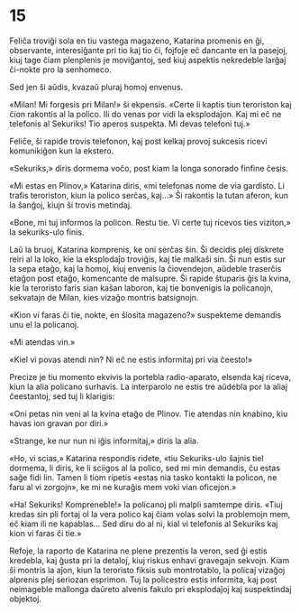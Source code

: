 # 15

Feliĉa troviĝi sola en tiu vastega magazeno, Katarina promenis en ĝi, observante, interesiĝante pri tio kaj tio ĉi, fojfoje eĉ dancante en la pasejoj, kiuj tage ĉiam plenplenis je moviĝantoj, sed kiuj aspektis nekredeble larĝaj ĉi-nokte pro la senhomeco.

Sed jen ŝi aŭdis, kvazaŭ pluraj homoj envenus.

«Milan! Mi forgesis pri Milan!» ŝi ekpensis. «Certe li kaptis tiun teroriston kaj ĉion rakontis al la polico. Ili do venas por vidi la eksplodaĵon. Kaj mi eĉ ne telefonis al Sekuriks! Tio aperos suspekta. Mi devas telefoni tuj.»

Feliĉe, ŝi rapide trovis telefonon, kaj post kelkaj provoj sukcesis ricevi komunikiĝon kun la ekstero.

«Sekuriks,» diris dormema voĉo, post kiam la longa sonorado finfine ĉesis.

«Mi estas en Plinov,» Katarina diris, «mi telefonas nome de via gardisto. Li trafis teroriston, kiun la polico serĉas, kaj...» Ŝi rakontis la tutan aferon, kun la ŝanĝoj, kiujn ŝi trovis metindaj.

«Bone, mi tuj informos la policon. Restu tie. Vi certe tuj ricevos ties viziton,» la sekuriks-ulo finis.

Laŭ la bruoj, Katarina komprenis, ke oni serĉas ŝin. Ŝi decidis plej diskrete reiri al la loko, kie la eksplodaĵo troviĝis, kaj tie malkaŝi sin. Ŝi nun estis sur la sepa etaĝo, kaj la homoj, kiuj envenis la ĉiovendejon, aŭdeble traserĉis etaĝon post etaĝo, komencante de malsupre. Ŝi rapide ŝtuparis ĝis la kvina, kie la teroristo faris sian kaŝan laboron, kaj tie bonvenigis la policanojn, sekvatajn de Milan, kies vizaĝo montris batsignojn.

«Kion vi faras ĉi tie, nokte, en ŝlosita magazeno?» suspekteme demandis unu el la policanoj.

«Mi atendas vin.»

«Kiel vi povas atendi nin? Ni eĉ ne estis informitaj pri via ĉeesto!»

Precize je tiu momento ekvivis la portebla radio-aparato, elsenda kaj riceva, kiun la alia policano surhavis. La interparolo ne estis tre aŭdebla por la aliaj ĉeestantoj, sed tuj li klarigis:

«Oni petas nin veni al la kvina etaĝo de Plinov. Tie atendas nin knabino, kiu havas ion gravan por diri.»

«Strange, ke nur nun ni iĝis informitaj,» diris la alia.

«Ho, vi scias,» Katarina respondis ridete, «tiu Sekuriks-ulo ŝajnis tiel dormema, li diris, ke li sciigos al la polico, sed mi min demandis, ĉu estas saĝe fidi lin. Tamen li tiom ripetis «estas nia tasko kontakti la policon, ne faru al vi zorgojn», ke mi ne kuraĝis mem voki vian oficejon.»

«Ha! Sekuriks! Kompreneble!» la policanoj pli malpli samtempe diris. «Tiuj kredas sin pli fortaj ol la vera polico kaj ĉiam volas solvi la problemojn mem, eĉ kiam ili ne kapablas... Sed diru do al ni, kial vi telefonis al Sekuriks kaj kion vi faras ĉi tie.»

Refoje, la raporto de Katarina ne plene prezentis la veron, sed ĝi estis kredebla, kaj ĝusta pri la detaloj, kiuj riskus enhavi gravegajn sekvojn. Kiam ŝi montris la aĵon, kiun la teroristo fiksis sub montrotablo, la policaj vizaĝoj alprenis plej seriozan esprimon. Tuj la policestro estis informita, kaj post neimageble mallonga daŭreto alvenis fakulo pri eksplodaĵoj kaj suspektindaj objektoj.
